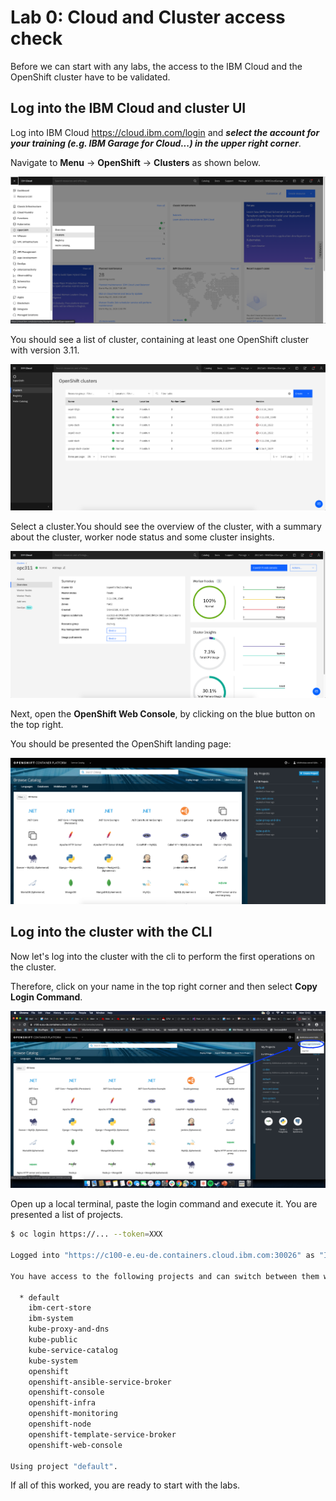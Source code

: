 # Lab 0: Cloud and Cluster access check

Before we can start with any labs, the access to the IBM Cloud and the OpenShift cluster have to be validated.

## Log into the IBM Cloud and cluster UI

Log into IBM Cloud https://cloud.ibm.com/login and ***select the account for your training (e.g. IBM Garage for Cloud...) in the upper right corner***.

Navigate to **Menu** &rarr; **OpenShift** &rarr; **Clusters** as shown below.

![Open OCP Cluster](lab-01-images/open-ocp-clusters.png)

You should see a list of cluster, containing at least one OpenShift cluster with version 3.11.

![List of OCP clusters](lab-00-images/cluster-list.png)

Select a cluster.You should see the overview of the cluster, with a summary about the cluster, worker node status and some cluster insights.

![cluster details](lab-00-images/cluster-details.png)

Next, open the **OpenShift Web Console**, by clicking on the blue button on the top right.

You should be presented the OpenShift landing page:

![OCP Landing Page](lab-01-images/ocp-landing.png)

## Log into the cluster with the CLI

Now let's log into the cluster with the cli to perform the first operations on the cluster.

Therefore, click on your name in the top right corner and then select **Copy Login Command**.

![OCP Copy Login Command](lab-00-images/copy-login.png)

Open up a local terminal, paste the login command and execute it. You are presented a list of projects.

```bash
$ oc login https://... --token=XXX

Logged into "https://c100-e.eu-de.containers.cloud.ibm.com:30026" as "IAM#<your account>" using the token provided.

You have access to the following projects and can switch between them with 'oc project <projectname>':

  * default
    ibm-cert-store
    ibm-system
    kube-proxy-and-dns
    kube-public
    kube-service-catalog
    kube-system
    openshift
    openshift-ansible-service-broker
    openshift-console
    openshift-infra
    openshift-monitoring
    openshift-node
    openshift-template-service-broker
    openshift-web-console

Using project "default".
```

If all of this worked, you are ready to start with the labs.
